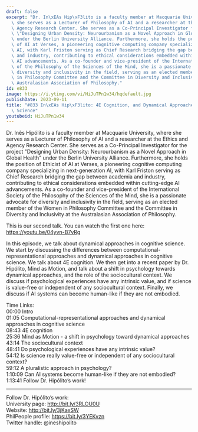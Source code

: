 ```yaml
---
draft: false
excerpt: "Dr. In\xEAs Hip\xF3lito is a faculty member at Macquarie University, where\
  \ she serves as a Lecturer of Philosophy of AI and a researcher at the Ethics and\
  \ Agency Research Center. She serves as a Co-Principal Investigator for the project\
  \ \"Designing Urban Density: Neurourbanism as a Novel Approach in Global Health\"\
  \ under the Berlin University Alliance. Furthermore, she holds the position of Ethicist\
  \ of AI at Verses, a pioneering cognitive computing company specializing in next-generation\
  \ AI, with Karl Friston serving as Chief Research bridging the gap between academia\
  \ and industry, contributing to ethical considerations embedded within cutting-edge\
  \ AI advancements. As a co-founder and vice-president of the International Society\
  \ of the Philosophy of the Sciences of the Mind, she is a passionate advocate for\
  \ diversity and inclusivity in the field, serving as an elected member of the Women\
  \ in Philosophy Committee and the Committee in Diversity and Inclusivity at the\
  \ Australasian Association of Philosophy."
id: e833
image: https://i.ytimg.com/vi/HiJuTPn1w34/hqdefault.jpg
publishDate: 2023-09-11
title: "#833 In\xEAs Hip\xF3lito: 4E Cognition, and Dynamical Approaches in Psychology/Cognitive\
  \ Science"
youtubeid: HiJuTPn1w34
---
```

Dr. Inês Hipólito is a faculty member at Macquarie University, where she serves as a Lecturer of Philosophy of AI and a researcher at the Ethics and Agency Research Center. She serves as a Co-Principal Investigator for the project "Designing Urban Density: Neurourbanism as a Novel Approach in Global Health" under the Berlin University Alliance. Furthermore, she holds the position of Ethicist of AI at Verses, a pioneering cognitive computing company specializing in next-generation AI, with Karl Friston serving as Chief Research bridging the gap between academia and industry, contributing to ethical considerations embedded within cutting-edge AI advancements. As a co-founder and vice-president of the International Society of the Philosophy of the Sciences of the Mind, she is a passionate advocate for diversity and inclusivity in the field, serving as an elected member of the Women in Philosophy Committee and the Committee in Diversity and Inclusivity at the Australasian Association of Philosophy.

This is our second talk. You can watch the first one here: https://youtu.be/04yvn-B7vRg

In this episode, we talk about dynamical approaches in cognitive science. We start by discussing the differences between computational-representational approaches and dynamical approaches in cognitive science. We talk about 4E cognition. We then get into a recent paper by Dr. Hipólito, Mind as Motion, and talk about a shift in psychology towards dynamical approaches, and the role of the sociocultural context. We discuss if psychological experiences have any intrinsic value, and if science is value-free or independent of any sociocultural context. Finally, we discuss if AI systems can become human-like if they are not embodied.


Time Links:  
00:00 Intro  
01:05  Computational-representational approaches and dynamical approaches in cognitive science  
08:43  4E cognition  
25:36  Mind as Motion - a shift in psychology toward dynamical approaches  
43:14  The sociocultural context  
48:41  Do psychological experiences have any intrinsic value?  
54:12  Is science really value-free or independent of any sociocultural context?  
59:12  A pluralistic approach in psychology?  
1:10:09  Can AI systems become human-like if they are not embodied?  
1:13:41  Follow Dr. Hipólito’s work!

---

Follow Dr. Hipólito’s work:  
University page: http://bit.ly/3RLOU0U  
Website: http://bit.ly/3jKaxSW  
PhilPeople profile: https://bit.ly/3YEKvzn  
Twitter handle: @ineshipolito
